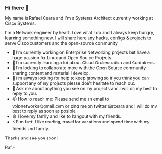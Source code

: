 ### Hi there 👋

My name is Rafael Ceara and I'm a Systems Architect currently working at Cisco Systems.

I'm a Network engineer by heart. Love what I do and I always keep hungry, learning something new. I will share here any hacks, configs & projects to serve Cisco customers and the open-source community

- 🔭 I’m currently working on Enterprise Networking projects but have a huge passion for Linux and Open Source Projects.
- 🌱 I’m currently learning a lot about Cloud Orchestration and Containers.
- 👯 I’m looking to collaborate more with the Open Source community sharing content and material I develop.
- 🤔 I’m always looking for help to keep growing so if you think you can support any of my projects please don't hesitate to reach out.
- 💬 Ask me about anything you see on my projects and I will do my best to reply to you.
- 📫 How to reach me: Please send me an email to voipnetworks@gmail.com or ping me on twitter @rceara and i will do my best to reply as soon as posible.
- 😄 I love my family and like to hangout with my friends.
- ⚡ Fun fact: I like reading, travel for vacations and spend time with my friends and family.

Thanks and see you soon!

Raf.-
